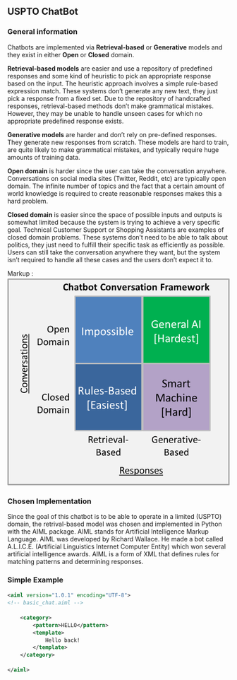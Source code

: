 ## USPTO ChatBot ##

### General information ###
Chatbots are implemented via **Retrieval-based** or **Generative** models and they exist in either **Open** or **Closed** domain. 

**Retrieval-based models** are easier and use a repository of predefined responses and some kind of heuristic to pick an appropriate response based on the input. The heuristic approach involves a simple rule-based expression match. These systems don’t generate any new text, they just pick a response from a fixed set. Due to the repository of handcrafted responses, retrieval-based methods don’t make grammatical mistakes. However, they may be unable to handle unseen cases for which no appropriate predefined response exists.

**Generative models** are harder and don’t rely on pre-defined responses. They generate new responses from scratch. These models are hard to train, are quite likely to make grammatical mistakes, and typically require huge amounts of training data.

**Open domain** is harder since the user can take the conversation anywhere. Conversations on social media sites (Twitter, Reddit, etc) are typically open domain. The infinite number of topics and the fact that a certain amount of world knowledge is required to create reasonable responses makes this a hard problem.

**Closed domain** is easier since the space of possible inputs and outputs is somewhat limited because the system is trying to achieve a very specific goal. Technical Customer Support or Shopping Assistants are examples of closed domain problems. These systems don’t need to be able to talk about politics, they just need to fulfill their specific task as efficiently as possible. Users can still take the conversation anywhere they want, but the system isn’t required to handle all these cases and the users don’t expect it to.

Markup : ![picture alt](bot_approach.png)

### Chosen Implementation ###
Since the goal of this chatbot is to be able to operate in a limited (USPTO) domain, the retrival-based model was chosen and implemented in Python with the AIML package. AIML stands for Artificial Intelligence Markup Language. AIML was developed by Richard Wallace. He made a bot called A.L.I.C.E. (Artificial Linguistics Internet Computer Entity) which won several artificial intelligence awards. AIML is a form of XML that defines rules for matching patterns and determining responses.

### Simple Example ###
```XML
<aiml version="1.0.1" encoding="UTF-8">
<!-- basic_chat.aiml -->

    <category>
        <pattern>HELLO</pattern>
        <template>
            Hello back!
        </template>
    </category>
    
</aiml>
```